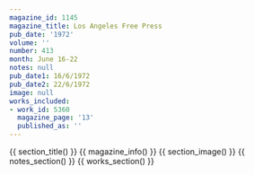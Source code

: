 ```yaml
---
magazine_id: 1145
magazine_title: Los Angeles Free Press
pub_date: '1972'
volume: ''
number: 413
month: June 16-22
notes: null
pub_date1: 16/6/1972
pub_date2: 22/6/1972
image: null
works_included:
- work_id: 5360
  magazine_page: '13'
  published_as: ''
---
```


{{ section_title() }}
{{ magazine_info() }}
{{ section_image() }}
{{ notes_section() }}
{{ works_section() }}
